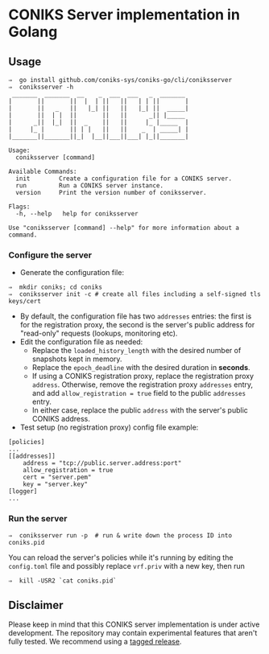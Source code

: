 # CONIKS Server implementation in Golang

## Usage
```
⇒  go install github.com/coniks-sys/coniks-go/cli/coniksserver
⇒  coniksserver -h
 _______  _______  __    _  ___  ___   _  _______
|       ||       ||  |  | ||   ||   | | ||       |
|       ||   _   ||   |_| ||   ||   |_| ||  _____|
|       ||  | |  ||       ||   ||      _|| |_____
|      _||  |_|  ||  _    ||   ||     |_ |_____  |
|     |_ |       || | |   ||   ||    _  | _____| |
|_______||_______||_|  |__||___||___| |_||_______|

Usage:
  coniksserver [command]

Available Commands:
  init        Create a configuration file for a CONIKS server.
  run         Run a CONIKS server instance.
  version     Print the version number of coniksserver.

Flags:
  -h, --help   help for coniksserver

Use "coniksserver [command] --help" for more information about a command.
```

### Configure the server

- Generate the configuration file:
```
⇒  mkdir coniks; cd coniks
⇒  coniksserver init -c # create all files including a self-signed tls keys/cert
```
- By default, the configuration file has two `addresses` entries: the first
is for the registration proxy, the second is the server's public address
for "read-only" requests (lookups, monitoring etc).
- Edit the configuration file as needed:
    - Replace the `loaded_history_length` with the desired number of snapshots kept in memory.
    - Replace the `epoch_deadline` with the desired duration in **seconds**.
    - If using a CONIKS registration proxy, replace the registration proxy `address`. Otherwise, remove the registration proxy `addresses` entry, and add `allow_registration = true` field to the public `addresses` entry.
    - In either case, replace the public `address` with the server's public CONIKS address.
- Test setup (no registration proxy) config file example:
```
[policies]
...
[[addresses]]
    address = "tcp://public.server.address:port"
    allow_registration = true
    cert = "server.pem"
    key = "server.key"
[logger]
...
```

### Run the server
```
⇒  coniksserver run -p  # run & write down the process ID into coniks.pid
```

You can reload the server's policies while it's running by editing the `config.toml` file
and possibly replace `vrf.priv` with a new key, then run
```
⇒  kill -USR2 `cat coniks.pid`
```

## Disclaimer
Please keep in mind that this CONIKS server implementation is under active
development. The repository may contain experimental features that aren't
fully tested. We recommend using a [tagged release](https://github.com/coniks-sys/coniks-go/releases).
